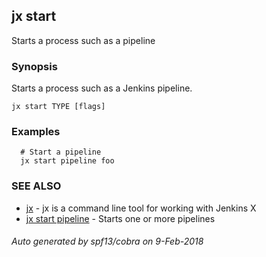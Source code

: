 ## jx start

Starts a process such as a pipeline

### Synopsis


Starts a process such as a Jenkins pipeline.

```
jx start TYPE [flags]
```

### Examples

```
  # Start a pipeline
  jx start pipeline foo
```

### SEE ALSO
* [jx](jx.md)	 - jx is a command line tool for working with Jenkins X
* [jx start pipeline](jx_start_pipeline.md)	 - Starts one or more pipelines

###### Auto generated by spf13/cobra on 9-Feb-2018
